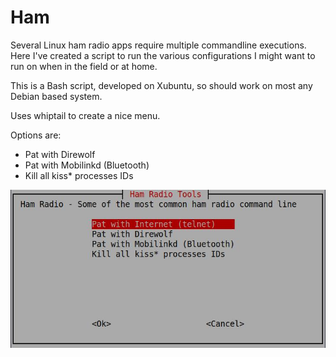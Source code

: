 # Ham

Several Linux ham radio apps require multiple commandline executions.  Here I've created a script to run the various configurations I might want to run on when in the field or at home.

This is a Bash script, developed on Xubuntu, so should work on most any Debian based system.

Uses whiptail to create a nice menu.

Options are:

* Pat with Direwolf
* Pat with Mobilinkd (Bluetooth)
* Kill all kiss* processes IDs


![ham screenshot](ham_ss.jpg)

